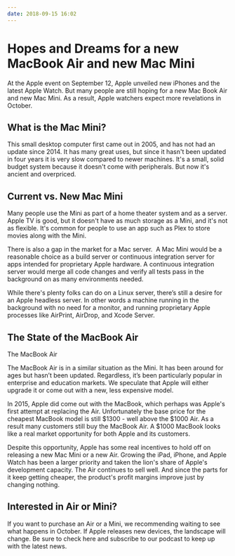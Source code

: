 ```yaml
---
date: 2018-09-15 16:02
---
```

# Hopes and Dreams for a new MacBook Air and new Mac Mini


At the Apple event on September 12, Apple unveiled new iPhones and the latest Apple Watch. But many people are still hoping for a new Mac Book Air and new Mac Mini. As a result, Apple watchers expect more revelations in October.


## What is the Mac Mini?


This small desktop computer first came out in 2005, and has not had an update since 2014. It has many great uses, but since it hasn't been updated in four years it is very slow compared to newer machines. It's a small, solid budget system because it doesn't come with peripherals. But now it's ancient and overpriced.


## Current vs. New Mac Mini


Many people use the Mini as part of a home theater system and as a server. Apple TV is good, but it doesn't have as much storage as a Mini, and it's not as flexible. It's common for people to use an app such as Plex to store movies along with the Mini.



There is also a gap in the market for a Mac server.  A Mac Mini would be a reasonable choice as a build server or continuous integration server for apps intended for proprietary Apple hardware. A continuous integration server would merge all code changes and verify all tests pass in the background on as many environments needed.



While there's plenty folks can do on a Linux server, there’s still a desire for an Apple headless server. In other words a machine running in the background with no need for a monitor, and running proprietary Apple processes like AirPrint, AirDrop, and Xcode Server.


## The State of the MacBook Air


The MacBook Air



The MacBook Air is in a similar situation as the Mini. It has been around for ages but hasn’t been updated. Regardless, it’s been particularly popular in enterprise and education markets. We speculate that Apple will either upgrade it or come out with a new, less expensive model.



In 2015, Apple did come out with the MacBook, which perhaps was Apple's first attempt at replacing the Air. Unfortunately the base price for the cheapest MacBook model is still $1300 - well above the $1000 Air. As a result many customers still buy the MacBook Air. A $1000 MacBook looks like a real market opportunity for both Apple and its customers.



Despite this opportunity, Apple has some real incentives to hold off on releasing a new Mac Mini or a new Air. Growing the iPad, iPhone, and Apple Watch has been a larger priority and taken the lion's share of Apple's development capacity. The Air continues to sell well. And since the parts for it keep getting cheaper, the product's profit margins improve just by changing nothing. 


## Interested in Air or Mini?


If you want to purchase an Air or a Mini, we recommending waiting to see what happens in October. If Apple releases new devices, the landscape will change. Be sure to check here and subscribe to our podcast to keep up with the latest news.